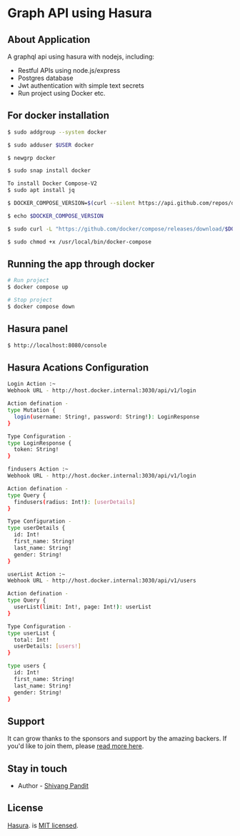 # Graph API using Hasura
## About Application
A graphql api using hasura with nodejs, including:

* Restful APIs using node.js/express
* Postgres database
* Jwt authentication with simple text secrets
* Run project using Docker etc.

## For docker installation

```bash
$ sudo addgroup --system docker

$ sudo adduser $USER docker

$ newgrp docker

$ sudo snap install docker

To install Docker Compose-V2
$ sudo apt install jq

$ DOCKER_COMPOSE_VERSION=$(curl --silent https://api.github.com/repos/docker/compose/releases/latest | jq .name -r)

$ echo $DOCKER_COMPOSE_VERSION

$ sudo curl -L "https://github.com/docker/compose/releases/download/$DOCKER_COMPOSE_VERSION/docker-compose-$(uname -s)-$(uname -m)" -o /usr/local/bin/docker-compose

$ sudo chmod +x /usr/local/bin/docker-compose
```

## Running the app through docker

```bash
# Run project
$ docker compose up

# Stop project
$ docker compose down

```

## Hasura panel
```bash
$ http://localhost:8080/console
```

## Hasura Acations Configuration
```bash
Login Action :~
Webhook URL - http://host.docker.internal:3030/api/v1/login

Action defination -
type Mutation {
  login(username: String!, password: String!): LoginResponse
}

Type Configuration -
type LoginResponse {
  token: String!
}
```
```bash
findusers Action :~
Webhook URL - http://host.docker.internal:3030/api/v1/login

Action defination -
type Query {
  findusers(radius: Int!): [userDetails]
}

Type Configuration -
type userDetails {
  id: Int!
  first_name: String!
  last_name: String!
  gender: String!
}
```
```bash
userList Action :~
Webhook URL - http://host.docker.internal:3030/api/v1/users

Action defination -
type Query {
  userList(limit: Int!, page: Int!): userList
}

Type Configuration -
type userList {
  total: Int!
  userDetails: [users!]
}

type users {
  id: Int!
  first_name: String!
  last_name: String!
  gender: String!
}
```


## Support

It can grow thanks to the sponsors and support by the amazing backers. If you'd like to join them, please [read more here](https://docs.nestjs.com/support).

## Stay in touch

- Author - [Shivang Pandit](https://www.linkedin.com/in/shivang-pandit)

## License

[Hasura](https://hasura.io/learn/graphql/backend-stack/languages/node/). is [MIT licensed](LICENSE).

